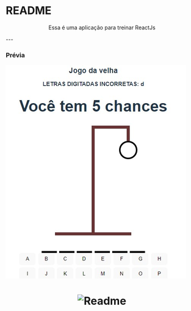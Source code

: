 # README
<p align="center"> Essa é uma aplicação para treinar ReactJs </p>
---
<br>




### Prévia

<img alt="previa" src="./screen1.jpg" /> 




<h1 align="center">
  <img alt="Readme" title="Readme" src="https://rafaelherculano.com.br/assets/images/busy.gif" />
</h1>
